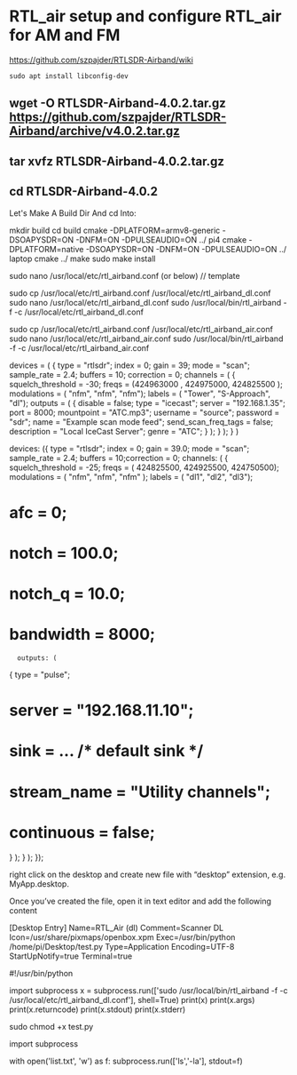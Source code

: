 # RTL_air setup and configure RTL_air for AM and FM
https://github.com/szpajder/RTLSDR-Airband/wiki

	sudo apt install libconfig-dev

## wget -O RTLSDR-Airband-4.0.2.tar.gz https://github.com/szpajder/RTLSDR-Airband/archive/v4.0.2.tar.gz
## tar xvfz RTLSDR-Airband-4.0.2.tar.gz
## cd RTLSDR-Airband-4.0.2
Let's Make A Build Dir And cd Into: 

mkdir build
cd build
cmake -DPLATFORM=armv8-generic -DSOAPYSDR=ON -DNFM=ON -DPULSEAUDIO=ON ../          pi4
cmake -DPLATFORM=native -DSOAPYSDR=ON -DNFM=ON -DPULSEAUDIO=ON ../                 laptop
cmake ../
make
sudo make install


sudo nano /usr/local/etc/rtl_airband.conf (or below) // template

sudo cp /usr/local/etc/rtl_airband.conf /usr/local/etc/rtl_airband_dl.conf
sudo nano /usr/local/etc/rtl_airband_dl.conf
sudo /usr/local/bin/rtl_airband -f -c /usr/local/etc/rtl_airband_dl.conf

sudo cp /usr/local/etc/rtl_airband.conf /usr/local/etc/rtl_airband_air.conf
sudo nano /usr/local/etc/rtl_airband_air.conf
sudo /usr/local/bin/rtl_airband -f -c /usr/local/etc/rtl_airband_air.conf



devices = ( { type = "rtlsdr"; index = 0; gain = 39; mode = "scan"; sample_rate = 2.4; buffers = 10; correction = 0; channels = ( { squelch_threshold = -30; freqs = (424963000 , 424975000, 424825500 ); modulations = ( "nfm", "nfm", "nfm"); labels = ( "Tower", "S-Approach", "dl"); outputs = ( { disable = false; type = "icecast"; server = "192.168.1.35"; port = 8000; mountpoint = "ATC.mp3"; username = "source"; password = "sdr"; name = "Example scan mode feed"; send_scan_freq_tags = false; description = "Local IceCast Server"; genre = "ATC"; } ); } ); } )


devices:
({
  type = "rtlsdr";
  index = 0;
  gain = 39.0;
  mode = "scan";
  sample_rate = 2.4;
  buffers = 10;correction = 0;
  channels: (
    {
      squelch_threshold = -25;
      freqs = ( 424825500, 424925500, 424750500);
      modulations = ( "nfm", "nfm", "nfm" );
      labels = ( "dl1", "dl2", "dl3");
#     afc = 0;
#     notch = 100.0;
#     notch_q = 10.0;
#     bandwidth = 8000;
      outputs: (
  {
    type = "pulse";
#   server = "192.168.11.10";
#   sink = ... /* default sink */
#   stream_name = "Utility channels";
#   continuous = false;
  }
);
    }
  );
});



right click on the desktop and create new file with “desktop” extension, e.g. MyApp.desktop.

Once you’ve created the file, open it in text editor and add the following content

[Desktop Entry]
Name=RTL_Air (dl)
Comment=Scanner DL
Icon=/usr/share/pixmaps/openbox.xpm
Exec=/usr/bin/python /home/pi/Desktop/test.py
Type=Application
Encoding=UTF-8
StartUpNotify=true
Terminal=true

#!/usr/bin/python

import subprocess
x = subprocess.run(['sudo /usr/local/bin/rtl_airband -f -c /usr/local/etc/rtl_airband_dl.conf'], shell=True)
print(x)
print(x.args)
print(x.returncode)
print(x.stdout)
print(x.stderr)

sudo chmod +x test.py

import subprocess

with open('list.txt', 'w') as f:
    subprocess.run(['ls','-la'], stdout=f)
   


